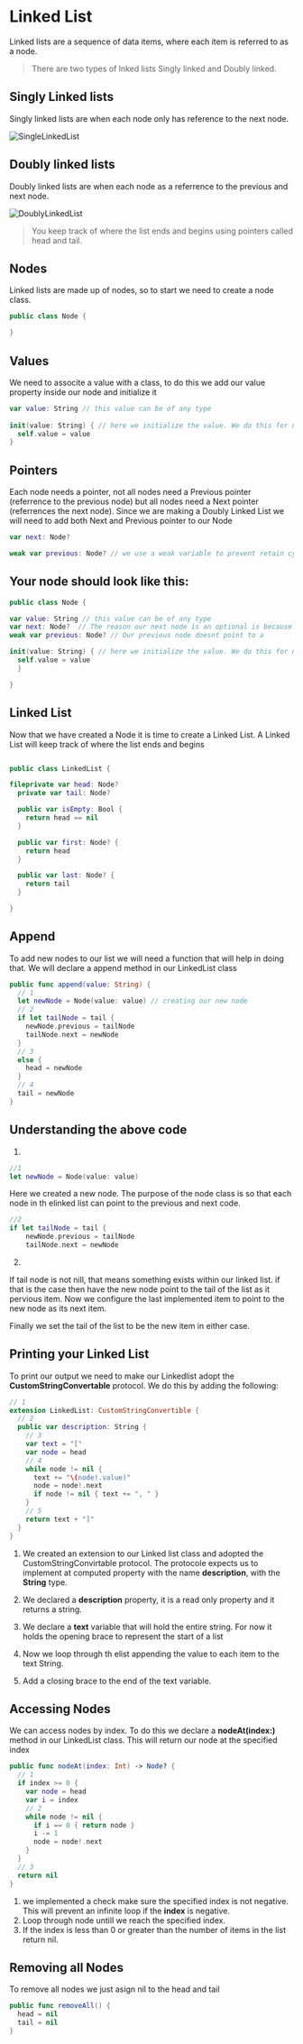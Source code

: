 # Linked List
Linked lists are a sequence of data items, where each item is referred to as a node.

> There are two types of lnked lists Singly linked and Doubly linked.

## Singly Linked lists

Singly linked lists are when each node only has reference to the next node.

![SingleLinkedList](https://user-images.githubusercontent.com/64448202/227803770-cf32ce7c-6057-47fd-9909-7f6c65672f25.png)


## Doubly linked lists

Doubly linked lists are when each node as a referrence to the previous and next node. 

![DoublyLinkedList](https://user-images.githubusercontent.com/64448202/227803794-735d45fd-2344-49f0-bb11-e49bdfb58971.png)


> You keep track of where the list ends and begins using pointers called head and tail.

## Nodes

Linked lists are made up of nodes, so to start we need to create a node class.

``` swift
public class Node {

}

```

## Values

We need to associte a value with a class, to do this we add our value property inside our node and initialize it 

``` swift
var value: String // this value can be of any type
 
init(value: String) { // here we initialize the value. We do this for non optional properties in the class
  self.value = value
}

```

## Pointers

Each node needs a pointer, not all nodes need a Previous pointer (referrence to the previous node) but all nodes need a Next pointer 
(referrences the next node). Since we are making a Doubly Linked List we will need to add both Next and Previous pointer to our Node

``` swift
var next: Node?

weak var previous: Node? // we use a weak variable to prevent retain cycles. Some cases ownership cycles can be created and this can bring back nodes from the dead after we've deleted them. If we delete a node we want that node to stay deleted.

```

## Your node should look like this:

``` swift
public class Node {

var value: String // this value can be of any type
var next: Node?  // The reason our next node is an optional is because its the last node in the list and doesnt point to another node.
weak var previous: Node? // Our previous node doesnt point to a

init(value: String) { // here we initialize the value. We do this for non optional properties in the class
  self.value = value
  }

}

```

## Linked List 

Now that we have created a Node it is time to create a Linked List. A Linked List will keep track of where the list ends and begins

``` swift 

public class LinkedList {

fileprivate var head: Node?
  private var tail: Node?

  public var isEmpty: Bool { 
    return head == nil
  }

  public var first: Node? { 
    return head
  }

  public var last: Node? {
    return tail
  }

}
```


## Append

To add new nodes to our list we will need a function that will help in doing that. We will declare a append method in our LinkedList class

``` swift
public func append(value: String) {
  // 1
  let newNode = Node(value: value) // creating our new node
  // 2
  if let tailNode = tail { 
    newNode.previous = tailNode
    tailNode.next = newNode
  } 
  // 3
  else {
    head = newNode
  }
  // 4
  tail = newNode
}
```

## Understanding the above code

1.
 ``` swift 
 //1
let newNode = Node(value: value)
```
Here we created a new node. The purpose of the node class is so that each node in th elinked list can point to the previous and next code.


``` swift
//2
if let tailNode = tail {
    newNode.previous = tailNode
    tailNode.next = newNode

```

2. 
If tail node is not nill, that means something exists within our linked list. if that is the case then have the new node point to the tail of the 
list as it pervious item. Now we configure the last implemented item to point to the new node as its next item. 


Finally we set the tail of the list to be the new item in either case. 

## Printing your Linked List

To print our output we need to make our Linkedlist adopt the **CustomStringConvertable** protocol. We do this by adding the following:

``` swift
// 1
extension LinkedList: CustomStringConvertible {
  // 2
  public var description: String {
    // 3
    var text = "["
    var node = head
    // 4
    while node != nil {
      text += "\(node!.value)"
      node = node!.next
      if node != nil { text += ", " }
    }
    // 5
    return text + "]"
  }
}

```
1. We created an extension to our Linked list class and adopted the CustomStringConvirtable protocol. The protocole expects us to implement at computed property with the name **description**,  with the **String** type.

2. We declared a **description** property, it is a read only property and it returns a string.
3. We declare a **text** variable that will hold the entire string. For now it holds the opening brace to represent the start of a list
4. Now we loop through th elist appending the value to each item to the text String.
5. Add a closing brace to the end of the text variable.


## Accessing Nodes

We can access nodes by index. To do this we declare a **nodeAt(index:)**  method in our LinkedList class. This will return our node at the specified index


``` swift
public func nodeAt(index: Int) -> Node? {
  // 1
  if index >= 0 {
    var node = head
    var i = index
    // 2
    while node != nil {
      if i == 0 { return node }
      i -= 1
      node = node!.next
    }
  }
  // 3
  return nil
}
```

1. we implemented a check make sure the specified index is not negative. This will prevent an infinite loop if the **index** is negative.
2. Loop through node untill we reach the specified index.
3. If the index is less than 0 or greater than the number of items in the list return nil.

## Removing all Nodes

To remove all nodes we just asign nil to the head and tail

``` swift
public func removeAll() {
  head = nil
  tail = nil
}

```
